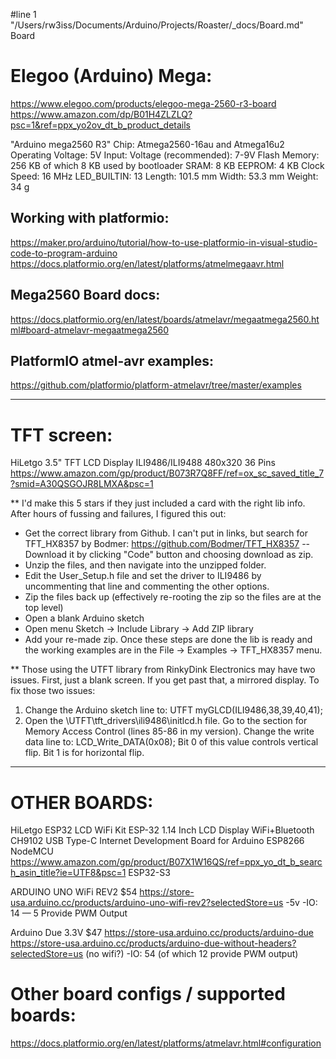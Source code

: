 #line 1 "/Users/rw3iss/Documents/Arduino/Projects/Roaster/_docs/Board.md"
Board


# Elegoo (Arduino) Mega:
https://www.elegoo.com/products/elegoo-mega-2560-r3-board
https://www.amazon.com/dp/B01H4ZLZLQ?psc=1&ref=ppx_yo2ov_dt_b_product_details

"Arduino mega2560 R3"
Chip: Atmega2560-16au and Atmega16u2
Operating Voltage: 5V
Input: Voltage (recommended): 7-9V
Flash Memory: 256 KB of which 8 KB used by bootloader
SRAM: 8 KB EEPROM: 4 KB
Clock Speed: 16 MHz
LED_BUILTIN: 13
Length: 101.5 mm Width: 53.3 mm Weight: 34 g


## Working with platformio:
https://maker.pro/arduino/tutorial/how-to-use-platformio-in-visual-studio-code-to-program-arduino
https://docs.platformio.org/en/latest/platforms/atmelmegaavr.html

## Mega2560 Board docs:
https://docs.platformio.org/en/latest/boards/atmelavr/megaatmega2560.html#board-atmelavr-megaatmega2560

## PlatformIO atmel-avr examples:
https://github.com/platformio/platform-atmelavr/tree/master/examples




--------------------------------------------------------------------------------

# TFT screen:
HiLetgo 3.5" TFT LCD Display ILI9486/ILI9488 480x320 36 Pins
https://www.amazon.com/gp/product/B073R7Q8FF/ref=ox_sc_saved_title_7?smid=A30QSGOJR8LMXA&psc=1

** I'd make this 5 stars if they just included a card with the right lib info. After hours of fussing and failures, I figured this out:
- Get the correct library from Github. I can't put in links, but search for TFT_HX8357 by Bodmer: https://github.com/Bodmer/TFT_HX8357
--Download it by clicking "Code" button and choosing download as zip.
- Unzip the files, and then navigate into the unzipped folder.
- Edit the User_Setup.h file and set the driver to ILI9486 by uncommenting that line and commenting the other options.
- Zip the files back up (effectively re-rooting the zip so the files are at the top level)
- Open a blank Arduino sketch
- Open menu Sketch -> Include Library -> Add ZIP library
- Add your re-made zip.
Once these steps are done the lib is ready and the working examples are in the File -> Examples -> TFT_HX8357 menu.

** Those using the UTFT library from RinkyDink Electronics may have two issues. First, just a blank screen. If you get past that, a mirrored display. To fix those two issues:
1. Change the Arduino sketch line to: UTFT myGLCD(ILI9486,38,39,40,41);
2. Open the \UTFT\tft_drivers\ili9486\initlcd.h file. Go to the section for Memory Access Control (lines 85-86 in my version). Change the write data line to: LCD_Write_DATA(0x08);
Bit 0 of this value controls vertical flip. Bit 1 is for horizontal flip.










--------------------------------------------------------------------------------

# OTHER BOARDS:

HiLetgo ESP32 LCD WiFi Kit ESP-32 1.14 Inch LCD Display WiFi+Bluetooth CH9102 USB Type-C Internet Development Board for Arduino ESP8266 NodeMCU
https://www.amazon.com/gp/product/B07X1W16QS/ref=ppx_yo_dt_b_search_asin_title?ie=UTF8&psc=1
ESP32-S3


ARDUINO UNO WiFi REV2
$54
https://store-usa.arduino.cc/products/arduino-uno-wifi-rev2?selectedStore=us
-5v
-IO: 14 — 5 Provide PWM Output


Arduino Due
3.3V $47
https://store-usa.arduino.cc/products/arduino-due
https://store-usa.arduino.cc/products/arduino-due-without-headers?selectedStore=us
(no wifi?)
-IO: 54 (of which 12 provide PWM output)



# Other board configs / supported boards:
https://docs.platformio.org/en/latest/platforms/atmelavr.html#configuration

















































